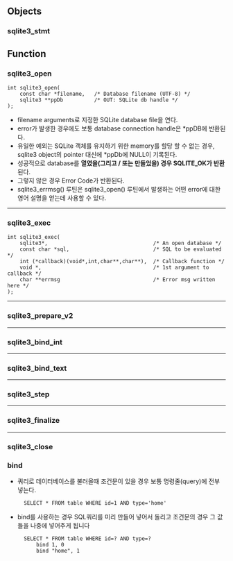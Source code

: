 ## Objects

### sqlite3_stmt







## Function

### sqlite3_open

	int sqlite3_open(
		const char *filename,   /* Database filename (UTF-8) */
		sqlite3 **ppDb          /* OUT: SQLite db handle */
	);

* filename arguments로 지정한 SQLite database file을 연다.
* error가 발생한 경우에도 보통 database connection handle은 *ppDB에 반환된다.
* 유일한 예외는 SQLite 객체를 유지하기 위한 memory를 할당 할 수 없는 경우, sqlite3 object의 pointer 대신에 *ppDb에 NULL이 기록된다.
* 성공적으로 database를 **열였을(그리고 / 또는 만들었을) 경우 SQLITE_OK가 반환**된다.
* 그렇지 않은 경우 Error Code가 반환된다.
* sqlite3_errmsg() 루틴은 sqlite3_open() 루틴에서 발생하는 어떤 error에 대한 영어 설명을 얻는데 사용할 수 있다.

-----

### sqlite3_exec

	int sqlite3_exec(
		sqlite3*,                                  /* An open database */
		const char *sql,                           /* SQL to be evaluated */
		int (*callback)(void*,int,char**,char**),  /* Callback function */
		void *,                                    /* 1st argument to callback */
		char **errmsg                              /* Error msg written here */
	);


-----

### sqlite3_prepare_v2




-----

### sqlite3_bind_int



-----

### sqlite3_bind_text



-----

### sqlite3_step




-----

### sqlite3_finalize





-----

### sqlite3_close





### bind

* 쿼리로 데이터베이스를 불러올때 조건문이 있을 경우 보통 명령줄(query)에 전부 넣는다.

		SELECT * FROM table WHERE id=1 AND type='home'

* bind를 사용하는 경우 SQL쿼리를 미리 만들어 넣어서 돌리고 조건문의 경우 그 값들을 나중에 넣어주게 됩니다

		SELECT * FROM table WHERE id=? AND type=?
			bind 1, 0
			bind "home", 1
			
